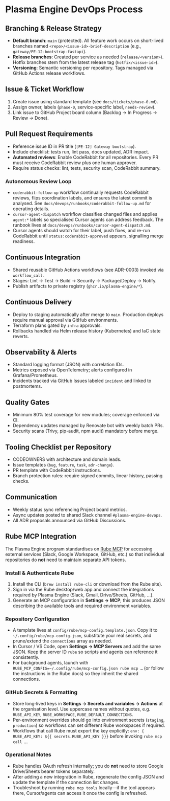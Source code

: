 # Plasma Engine DevOps Process

## Branching & Release Strategy

- **Default branch**: `main` (protected). All feature work occurs on short-lived branches named `<repo>/<issue-id>-brief-description` (e.g., `gateway/PE-12-bootstrap-fastapi`).
- **Release branches**: Created per service as needed (`release/<version>`). Hotfix branches stem from the latest release tag (`hotfix/<issue-id>`).
- **Versioning**: Semantic versioning per repository. Tags managed via GitHub Actions release workflows.

## Issue & Ticket Workflow

1. Create issue using standard template (see `docs/tickets/phase-0.md`).
2. Assign owner, labels (`phase-0`, service-specific label, `needs-review`).
3. Link issue to GitHub Project board column (Backlog → In Progress → Review → Done).

## Pull Request Requirements

- Reference issue ID in PR title (`[PE-12] Gateway bootstrap`).
- Include checklist: tests run, lint pass, docs updated, ADR impact.
- **Automated reviews**: Enable CodeRabbit for all repositories. Every PR must receive CodeRabbit review plus one human approver.
- Require status checks: lint, tests, security scan, CodeRabbit summary.

### Autonomous Review Loop

- `coderabbit-follow-up` workflow continually requests CodeRabbit reviews, flips coordination labels, and ensures the latest commit is analysed. See `docs/devops/runbooks/coderabbit-follow-up.md` for operating details.
- `cursor-agent-dispatch` workflow classifies changed files and applies `agent:*` labels so specialised Cursor agents can address feedback. The runbook lives at `docs/devops/runbooks/cursor-agent-dispatch.md`.
- Cursor agents should watch for their label, push fixes, and re-run CodeRabbit until `status:coderabbit-approved` appears, signalling merge readiness.

## Continuous Integration

- Shared reusable GitHub Actions workflows (see ADR-0003) invoked via `workflow_call`.
- Stages: Lint → Test → Build → Security → Package/Deploy → Notify.
- Publish artifacts to private registry (`ghcr.io/plasma-engine/*`).

## Continuous Delivery

- Deploy to staging automatically after merge to `main`. Production deploys require manual approval via GitHub environments.
- Terraform plans gated by `infra` approvals.
- Rollbacks handled via Helm release history (Kubernetes) and IaC state reverts.

## Observability & Alerts

- Standard logging format (JSON) with correlation IDs.
- Metrics exposed via OpenTelemetry; alerts configured in Grafana/Prometheus.
- Incidents tracked via GitHub Issues labeled `incident` and linked to postmortems.

## Quality Gates

- Minimum 80% test coverage for new modules; coverage enforced via CI.
- Dependency updates managed by Renovate bot with weekly batch PRs.
- Security scans (Trivy, pip-audit, npm audit) mandatory before merge.

## Tooling Checklist per Repository

- CODEOWNERS with architecture and domain leads.
- Issue templates (`bug`, `feature`, `task`, `adr-change`).
- PR template with CodeRabbit instructions.
- Branch protection rules: require signed commits, linear history, passing checks.

## Communication

- Weekly status sync referencing Project board metrics.
- Async updates posted to shared Slack channel `#plasma-engine-devops`.
- All ADR proposals announced via GitHub Discussions.

## Rube MCP Integration

The Plasma Engine program standardises on [Rube MCP](https://rube.app/mcp) for accessing external services (Slack, Google Workspace, GitHub, etc.) so that individual repositories do **not** need to maintain separate API tokens.

### Install & Authenticate Rube

1. Install the CLI (`brew install rube-cli` or download from the Rube site).
2. Sign in via the Rube desktop/web app and connect the integrations required by Plasma Engine (Slack, Gmail, Drive/Sheets, GitHub, …).
3. Generate an MCP configuration in **Settings → MCP**; this produces JSON describing the available tools and required environment variables.

### Repository Configuration

- A template lives at `config/rube/mcp-config.template.json`. Copy it to `~/.config/rube/mcp-config.json`, substitute your real secrets, and prune/extend the `connections` array as needed.
- In Cursor / VS Code, open **Settings → MCP Servers** and add the same JSON. Keep the server ID `rube` so scripts and agents can reference it consistently.
- For background agents, launch with `RUBE_MCP_CONFIG=~/.config/rube/mcp-config.json rube mcp …` (or follow the instructions in the Rube docs) so they inherit the shared connections.

### GitHub Secrets & Formatting

- Store long‑lived keys in **Settings → Secrets and variables → Actions** at the organisation level. Use uppercase names without quotes, e.g. `RUBE_API_KEY`, `RUBE_WORKSPACE`, `RUBE_DEFAULT_CONNECTIONS`.
- Per-environment overrides should go into environment secrets (`staging`, `production`) so workflows can set different Rube workspaces if required.
- Workflows that call Rube must export the key explicitly: `env: { RUBE_API_KEY: ${{ secrets.RUBE_API_KEY }}}` before invoking `rube mcp call …`.

### Operational Notes

- Rube handles OAuth refresh internally; you do **not** need to store Google Drive/Sheets bearer tokens separately.
- After adding a new integration in Rube, regenerate the config JSON and update the template if the connection list changes.
- Troubleshoot by running `rube mcp tools` locally—if the tool appears there, Cursor/agents can access it once the config is refreshed.

